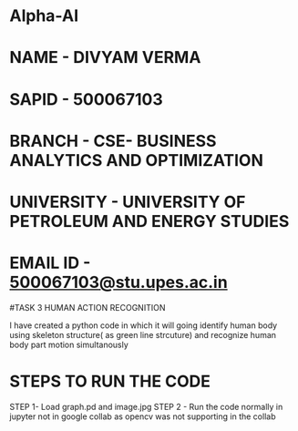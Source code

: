 # Alpha-AI
# NAME - DIVYAM VERMA 
# SAPID - 500067103
# BRANCH - CSE- BUSINESS ANALYTICS AND OPTIMIZATION 
# UNIVERSITY - UNIVERSITY OF PETROLEUM AND ENERGY STUDIES 
# EMAIL ID - 500067103@stu.upes.ac.in

#TASK 3 HUMAN ACTION RECOGNITION


I have created a python code in which it will going identify human body using skeleton structure( as green line strcuture) and recognize human body part motion simultanously

#  STEPS TO RUN THE CODE 

STEP 1- Load graph.pd and image.jpg
STEP 2 - Run the code normally in jupyter not in google collab as opencv was not supporting in the collab 
